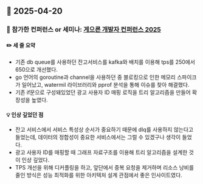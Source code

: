 ## 📅 2025-04-20
### 🏢 참가한 컨퍼런스 or 세미나: [게으른 개발자 컨퍼런스 2025](https://lazyconf.dev/)
#### ✏️ 세 줄 요약
-  기존 db queue를 사용하던 잔고서비스를 kafka와 배치를 이용해 tps를 250에서 650으로 개선했다.
-  go 언어의 goroutine과 channel을 사용하던 중 블로킹으로 인한 메모리 스파이크가 일어났고, watermil 라이브러리와 pprof 분석을 통해 이슈를 찾아 해결했다.
-  기존 if문으로 구성돼있었던 광고 사용자 ID 매핑 로직을 트리 알고리즘을 만들어 확장성을 높였다.
#### 💡 인상 깊었던 점
- 잔고 서비스에서 서비스 특성상 순서가 중요하기 때문에 dlq를 사용하지 않는다고 들었는데, 데이터의 정합성이 중요한 서비스에서는 그럴 수 있겠구나 생각이 들었다.
- 광고 사용자 ID를 매핑할 때 그래프 자료구조를 이용해 트리 알고리즘을 설계한 것이 인상 깊었다.
- TPS 개선을 위해 디커플링을 하고, 앞단에서 중복 요청을 제거하며 리소스 낭비를 줄인 방식은 성능 최적화를 위한 아키텍처 설계 관점에서 좋은 인사이트였다.  